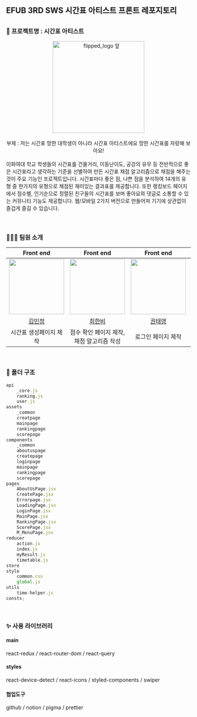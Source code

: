 <h2>EFUB 3RD SWS 시간표 아티스트 프론트 레포지토리<h2>
<h3> 🎨 프로젝트명 : 시간표 아티스트</h3>

<div align="center">
<img width="250" alt="flipped_logo 앞" src="https://github.com/SamwaMoney/Time-Table-Artist-front/assets/125418818/672427cb-5eea-407f-89ae-4dd217541ea8">
<br/>
<br/>    
<div>부제 : 저는 시간표 망한 대학생이 아니라 시간표 아티스트에요 망한 시간표를 자랑해 보아요!</div>
</div>
<br/>
<div>이화여대 학교 학생들의 시간표를 건물거리, 이동난이도, 공강의 유무 등 전반적으로 좋은 시간표라고 생각하는 기준을 선별하여 만든 시간표 채점 알고리즘으로 채점을 해주는 것이 주요 기능인 프로젝트입니다. 시간표마다 좋은 점, 나쁜 점을 분석하여 14개의 유형 중 한가지의 유형으로 채점된 재미있는 결과표를 제공합니다. 또한 랭킹보드 페이지에서 점수별, 인기순으로 정렬된 친구들의 시간표를 보며 좋아요와 댓글로 소통할 수 있는 커뮤니티 기능도 제공합니다. 웹/모바일 2가지 버전으로 만들어져 기기에 상관없이 즐겁게 즐길 수 있습니다. </div>
     
<br/>
<br/>

<h3> 👩🏻‍💻 팀원 소개 </h3>

<div align="center">
    
|Front end|Front end|Front end|Front end
| :-: | :-: | :-: | :-: |
|  <img src="https://github.com/SamwaMoney/Time-Table-Artist-front/assets/125418818/fa690ee3-97ab-4f45-9f29-d0b87820c087" width="150"> | <img src="https://github.com/SamwaMoney/Time-Table-Artist-front/assets/125418818/c91ae39b-482d-4f6a-91cd-c3095d09adfe" width="150">| <img src="https://github.com/SamwaMoney/Time-Table-Artist-front/assets/125418818/b7f764d4-43e5-43be-a4a1-f65f00a0e1ea" width="150"> | <img src="https://github.com/SamwaMoney/Time-Table-Artist-front/assets/125418818/1b11d7e4-9b90-442a-af66-64347dfacd66" width="150"> |
|[김민정](https://github.com/wowalswjd)|[최한비](https://github.com/hanby-choi)|[권태영](https://github.com/teyeong)|[오혜린](https://github.com/ooherin)|
|시간표 생성페이지 제작|점수 확인 페이지 제작, 채점 알고리즘 작성|로그인 페이지 제작|랭킹보드 페이지 제작|

</div>

 <br/>
<h3> 📂 폴더 구조 </h3>

```javascript
api
    _core.js 
    ranking.js
    user.js
assets
    _common 
    creatpage
    mainpage 
    rankingpage 
    scorepage
components
    _common 
    aboutuspage 
    createpage 
    loginpage 
    mainpage 
    rankingpage
    scorepage 
pages 
    AboutUsPage.jsx
    CreatePage.jsx 
    Errorpage.jsx 
    LoadingPage.jsx 
    LoginPage.jsx 
    MainPage.jsx 
    RankingPage.jsx 
    ScorePage.jsx 
    M_MenuPage.jsx 
reducer 
    action.js 
    index.js 
    myResult.js 
    timetable.js
store 
style 
    common.css 
    global.js 
utils 
    time-helper.js 
consts;
```

<br/>
<h3> ✨ 사용 라이브러리 </h3>

<h4>main</h4>

 react-redux /
 react-router-dom /
 react-query
 <br/>
<h4>styles</h4>

 react-device-detect /
 react-icons /
 styled-components /
 swiper
 <br/>
<h4>협업도구</h4>

 github / 
 notion /
 pigma / 
 prettier

